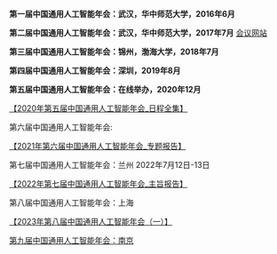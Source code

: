 **第一届中国通用人工智能年会：武汉，华中师范大学，2016年6月**

**第二届中国通用人工智能年会：武汉，华中师范大学，2017年7月** [会议网站](https://www.allconfs.org/meeting/list.asp?id=4153&nid=2091)

**第三届中国通用人工智能年会：锦州，渤海大学，2018年7月**

**第四届中国通用人工智能年会：深圳，2019年8月**

**第五届中国通用人工智能年会：在线举办，2020年12月**

[【2020年第五届中国通用人工智能年会_日程全集】 ](https://www.bilibili.com/video/BV1y64y1f7Nf/?share_source=copy_web)

第六届中国通用人工智能年会:

[【2021年第六届中国通用人工智能年会_专题报告】 ](https://www.bilibili.com/video/BV1db4y1Y7Hw/?share_source=copy_web&vd_source=69a514dc0e2aaf825077e413b7f6a4d4)

第七届中国通用人工智能年会：兰州 2022年7月12日-13日

[【2022年第七届中国通用人工智能年会_主旨报告】 ](https://www.bilibili.com/video/BV1fS4y177JZ/?share_source=copy_web&vd_source=69a514dc0e2aaf825077e413b7f6a4d4)

第八届中国通用人工智能年会：上海

[【2023年第八届中国通用人工智能年会（一）】 ](https://www.bilibili.com/video/BV11M4y1p7mG/?share_source=copy_web&vd_source=69a514dc0e2aaf825077e413b7f6a4d4)



[第九届中国通用人工智能年会：南京](2024.md)
